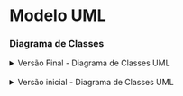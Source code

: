# Modelo UML

### Diagrama de Classes

<details><summary>Versão Final - Diagrama de Classes UML</summary><p>

Link para [Arquivo .UML](https://netto-meli.github.io/w4g9-projeto-final/guide/modelos/assets/entity.uml "Diagrama de Classes UML"), 
se desejar abrir num editor externo.

Link da imagem do [Diagrama de Classes UML](https://netto-meli.github.io/w4g9-projeto-final/guide/modelos/images/entity.png "Diagrama de Classes UML"),
abrir em outra janela para poder visualizar melhor

![Diagrama de Classes UML](images/entity.png "Diagrama de Classes UML")

</p></details>
<br>
<details><summary>Versão inicial - Diagrama de Classes UML</summary><p>

</p></details>

</p></details>